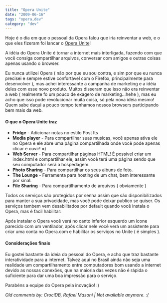 ```yaml
---
title: "Opera Unite"
date: "2009-06-16"
tags: "opera,dev"
category: "dev"
---
```


Hoje é o dia em que o pessoal da Opera falou que iria reinventar a
web, e o que eles fizeram foi lancar o [Opera
Unite](http://unite.opera.com/ "Opera unite")!

A idéia do Opera Unite é tornar a internet mais interligada, fazendo
com que você consiga compartilhar arquivos, conversar com amigos e
outras coisas apenas usando o browser.

Eu nunca utilizei Opera ( não por que eu sou contra, e sim por que eu
nunca precisei e sempre estive confortável com o Firefox,
principalmente para desenvolver ), mas achei interessante a campanha
de marketing e a idéia deles com esse novo produto. Muitos disseram
que isso não era reinventar a web ( realmente fo um pouco de exagero
de marketing...hehe ), mas eu acho que isso pode revolucionar muita
coisa, só pela nova idéia mesmo! Quem sabe daqui a pouco tempo
tenhamos nossos browsers participando bem mais da web.

#### O que o Opera Unite traz

* **Fridge** - Adicionar notas no estilo Post Its
* **Media player** - Para compartilhar suas musicas, você apenas ativa ele no Opera e ele abre uma página compartilhada onde você pode apenas clicar e ouvir! =)
* **Web Server** - Para compartilhar páginas HTML! É possível criar um index.html e compartilhar ele, assim você terá uma página sendo que seu computador será a hospedagem.
* **Photo Sharing** - Para compartilhar os seus albuns de foto.
* **The Lounge** - Ferramenta para hosting de um chat, bem interessante por sinal.
* **File Sharing** - Para compartilhamento de arquivos ( obviamente )

Todos os serviços são protegidos por senha assim que são
disponibilizados para manter a sua privacidade, mas você pode deixar
publico se quiser. Os serviços tambem vem desabilitados por default
quando você instala o Opera, mas é facil habilitar:

Após instalar o Opera você verá no canto inferior esquerdo um ícone
parecido com um ventilador, após clicar nele você verá um assistente
para criar uma conta no Opera.com e habilitar os serviços no Unite ( é
simples ).

#### Considerações finais

Eu gostei bastante da ideia do pessoal do Opera, e acho que traz
bastante interatividade para a internet. Talvez aqui no Brasil ainda
não seja uma realidade um compartilhamento entre computadores bom
usando a internet devido as nossas conexões, que na maioria das vezes
não é rápida o suficiente para dar uma boa impressão para o serviço.

Parabéns a equipe do Opera pela inovação! :)



_Old comments by: CrociDB, Rafael Masoni | Not available anymore. :(_
